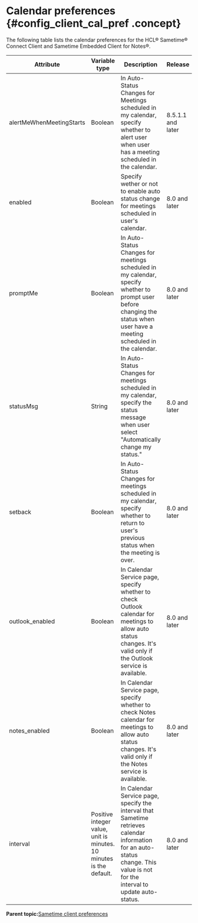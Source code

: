 # Calendar preferences {#config_client_cal_pref .concept}

The following table lists the calendar preferences for the HCL® Sametime® Connect Client and Sametime Embedded Client for Notes®.

|Attribute|Variable type|Description|Release|
|---------|-------------|-----------|-------|
|alertMeWhenMeetingStarts|Boolean|In Auto-Status Changes for Meetings scheduled in my calendar, specify whether to alert user when user has a meeting scheduled in the calendar.|8.5.1.1 and later|
|enabled|Boolean|Specify wether or not to enable auto status change for meetings scheduled in user's calendar.|8.0 and later|
|promptMe|Boolean|In Auto-Status Changes for meetings scheduled in my calendar, specify whether to prompt user before changing the status when user have a meeting scheduled in the calendar.|8.0 and later|
|statusMsg|String|In Auto-Status Changes for meetings scheduled in my calendar, specify the status message when user select "Automatically change my status."|8.0 and later|
|setback|Boolean|In Auto-Status Changes for meetings scheduled in my calendar, specify whether to return to user's previous status when the meeting is over.|8.0 and later|
|outlook\_enabled|Boolean|In Calendar Service page, specify whether to check Outlook calendar for meetings to allow auto status changes. It's valid only if the Outlook service is available.|8.0 and later|
|notes\_enabled|Boolean|In Calendar Service page, specify whether to check Notes calendar for meetings to allow auto status changes. It's valid only if the Notes service is available.|8.0 and later|
|interval|Positive integer value, unit is minutes. 10 minutes is the default.|In Calendar Service page, specify the interval that Sametime retrieves calendar information for an auto-status change. This value is not for the interval to update auto-status.|8.0 and later|

**Parent topic:**[Sametime client preferences](config_client_pref_tables.md)


